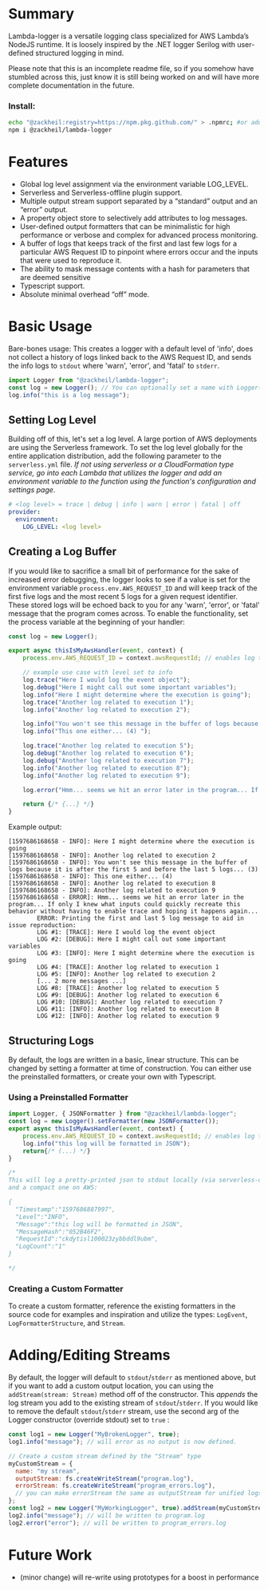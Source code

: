 # Summary

Lambda-logger is a versatile logging class specialized for AWS Lambda’s NodeJS runtime. It is loosely inspired by the .NET logger Serilog with user-defined structured logging in mind.

Please note that this is an incomplete readme file, so if you somehow have stumbled across this, just know it is still being worked on and will have more complete documentation in the future.

### Install:

```sh
echo "@zackheil:registry=https://npm.pkg.github.com/" > .npmrc; #or add quoted text to .npmrc yourself
npm i @zackheil/lambda-logger
```

# Features

- Global log level assignment via the environment variable LOG_LEVEL.
- Serverless and Serverless-offline plugin support.
- Multiple output stream support separated by a “standard” output and an “error” output.
- A property object store to selectively add attributes to log messages.
- User-defined output formatters that can be minimalistic for high performance or verbose and complex for advanced process monitoring.
- A buffer of logs that keeps track of the first and last few logs for a particular AWS Request ID to pinpoint where errors occur and the inputs that were used to reproduce it.
- The ability to mask message contents with a hash for parameters that are deemed sensitive
- Typescript support.
- Absolute minimal overhead “off” mode.

# Basic Usage

Bare-bones usage: This creates a logger with a default level of 'info', does not collect a history of logs linked back to the AWS Request ID, and sends the info logs to `stdout` where 'warn', 'error', and 'fatal' to `stderr`.

```js
import Logger from "@zackheil/lambda-logger";
const log = new Logger(); // You can optionally set a name with Logger("This is my name");
log.info("this is a log message");
```

## Setting Log Level

Building off of this, let's set a log level. A large portion of AWS deployments are using the Serverless framework. To set the log level globally for the entire application distribution, add the following parameter to the `serverless.yml` file. _If not using serverless or a CloudFormation type service, go into each Lambda that utilizes the logger and add an environment variable to the function using the function's configuration and settings page_.

```yml
# <log level> = trace | debug | info | warn | error | fatal | off
provider:
  environment:
    LOG_LEVEL: <log level>
```

## Creating a Log Buffer

If you would like to sacrifice a small bit of performance for the sake of increased error debugging, the logger looks to see if a value is set for the environment variable `process.env.AWS_REQUEST_ID` and will keep track of the first five logs and the most recent 5 logs for a given request identifier. These stored logs will be echoed back to you for any 'warn', 'error', or 'fatal' message that the program comes across. To enable the functionality, set the process variable at the beginning of your handler:

```js
const log = new Logger();

export async thisIsMyAwsHandler(event, context) {
    process.env.AWS_REQUEST_ID = context.awsRequestId; // enables log tracking

    // example use case with level set to info
    log.trace("Here I would log the event object");
    log.debug("Here I might call out some important variables");
    log.info("Here I might determine where the execution is going");
    log.trace("Another log related to execution 1");
    log.info("Another log related to execution 2");

    log.info("You won't see this message in the buffer of logs because it is after the first 5 and before the last 5 logs... (3) ");
    log.info("This one either... (4) ");

    log.trace("Another log related to execution 5");
    log.debug("Another log related to execution 6");
    log.debug("Another log related to execution 7");
    log.info("Another log related to execution 8");
    log.info("Another log related to execution 9");

    log.error("Hmm... seems we hit an error later in the program... If only I knew what inputs could quickly recreate this behavior without having to enable trace and hoping it happens again...");

    return {/* {...} */}
}
```

Example output:

```text
[1597686168658 - INFO]: Here I might determine where the execution is going
[1597686168658 - INFO]: Another log related to execution 2
[1597686168658 - INFO]: You won't see this message in the buffer of logs because it is after the first 5 and before the last 5 logs... (3)
[1597686168658 - INFO]: This one either... (4)
[1597686168658 - INFO]: Another log related to execution 8
[1597686168658 - INFO]: Another log related to execution 9
[1597686168658 - ERROR]: Hmm... seems we hit an error later in the program... If only I knew what inputs could quickly recreate this behavior without having to enable trace and hoping it happens again...
        ERROR: Printing the first and last 5 log message to aid in issue reproduction:
        LOG #1: [TRACE]: Here I would log the event object
        LOG #2: [DEBUG]: Here I might call out some important variables
        LOG #3: [INFO]: Here I might determine where the execution is going
        LOG #4: [TRACE]: Another log related to execution 1
        LOG #5: [INFO]: Another log related to execution 2
        [... 2 more messages ...]
        LOG #8: [TRACE]: Another log related to execution 5
        LOG #9: [DEBUG]: Another log related to execution 6
        LOG #10: [DEBUG]: Another log related to execution 7
        LOG #11: [INFO]: Another log related to execution 8
        LOG #12: [INFO]: Another log related to execution 9
```

## Structuring Logs

By default, the logs are written in a basic, linear structure. This can be changed by setting a formatter at time of construction. You can either use the preinstalled formatters, or create your own with Typescript.

### Using a Preinstalled Formatter

```js
import Logger, { JSONFormatter } from "@zackheil/lambda-logger";
const log = new Logger().setFormatter(new JSONFormatter());
export async thisIsMyAwsHandler(event, context) {
    process.env.AWS_REQUEST_ID = context.awsRequestId; // enables log tracking
    log.info("this log will be formatted in JSON");
    return{/* (...) */}
}

/*
This will log a pretty-printed json to stdout locally (via serverless-offline),
and a compact one on AWS:

{
  "Timestamp":"1597686887997",
  "Level":"INFO",
  "Message":"this log will be formatted in JSON",
  "MessageHash":"052B46F2",
  "RequestId":"ckdytisl100023zybbddl9ubm",
  "LogCount":"1"
}

*/
```

### Creating a Custom Formatter

To create a custom formatter, reference the existing formatters in the source code for examples and inspiration and utilize the types: `LogEvent`, `LogFormatterStructure`, and `Stream`.

# Adding/Editing Streams

By default, the logger will default to `stdout`/`stderr` as mentioned above, but if you want to add a custom output location, you can using the `addStream(stream: Stream)` method off of the constructor. This _appends_ the log stream you add to the existing stream of `stdout`/`stderr`. If you would like to remove the default `stdout`/`stderr` stream, use the second arg of the Logger constructor (override stdout) set to `true` :

```js
const log1 = new Logger("MyBrokenLogger", true);
log1.info("message"); // will error as no output is now defined.

// Create a custom stream defined by the "Stream" type
myCustomStream = {
  name: "my stream",
  outputStream: fs.createWriteStream("program.log"),
  errorStream: fs.createWriteStream("program_errors.log"),
  // you can make errorStream the same as outputStream for unified logs
};
const log2 = new Logger("MyWorkingLogger", true).addStream(myCustomStream);
log2.info("message"); // will be written to program.log
log2.error("error"); // will be written to program_errors.log
```

# Future Work

- (minor change) will re-write using prototypes for a boost in performance
